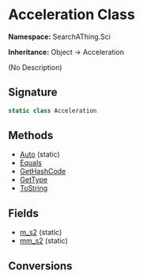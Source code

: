 # Acceleration Class
**Namespace:** SearchAThing.Sci

**Inheritance:** Object → Acceleration

(No Description)

## Signature
```csharp
static class Acceleration
```
## Methods
- [Auto](Acceleration/Auto.md) (static)
- [Equals](Acceleration/Equals.md)
- [GetHashCode](Acceleration/GetHashCode.md)
- [GetType](Acceleration/GetType.md)
- [ToString](Acceleration/ToString.md)
## Fields
- [m_s2](Acceleration/m_s2.md) (static)
- [mm_s2](Acceleration/mm_s2.md) (static)
## Conversions
